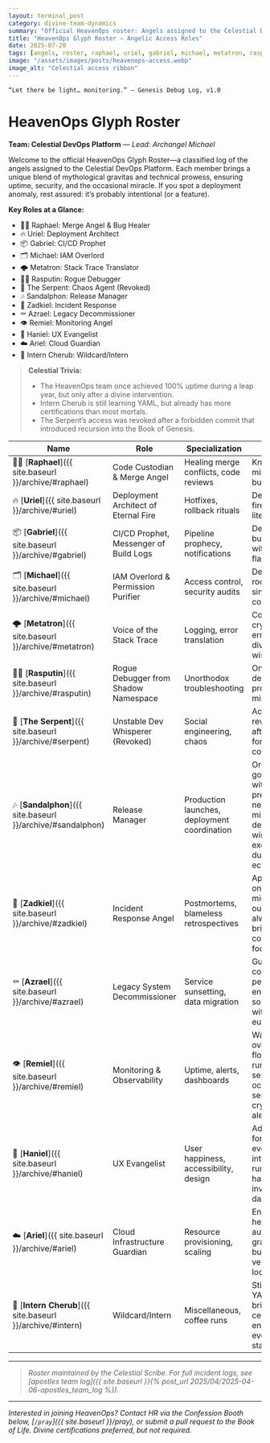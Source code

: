 ```yaml
---
layout: terminal_post
category: divine-team-dynamics
summary: "Official HeavenOps roster: Angels assigned to the Celestial DevOps Platform, with roles, specializations, and incident notes as recorded by the Celestial Scribe."
title: "HeavenOps Glyph Roster — Angelic Access Roles"
date: 2025-07-20
tags: [angels, roster, raphael, uriel, gabriel, michael, metatron, rasputin, serpent, sandalphon, zadkiel, azrael, remiel, haniel, ariel, devops, cloud, incident-response, ux, legacy, monitoring]
image: "/assets/images/posts/heavenops-access.webp"
image_alt: "Celestial access ribbon"
---
```


`“Let there be light… monitoring.” — Genesis Debug Log, v1.0`

# HeavenOps Glyph Roster
**Team: Celestial DevOps Platform** — *Lead: Archangel Michael*

Welcome to the official HeavenOps Glyph Roster—a classified log of the angels assigned to the Celestial DevOps Platform. Each member brings a unique blend of mythological gravitas and technical prowess, ensuring uptime, security, and the occasional miracle. If you spot a deployment anomaly, rest assured: it’s probably intentional (or a feature).

**Key Roles at a Glance:**
- 🧑‍💻 Raphael: Merge Angel & Bug Healer
- 🔥 Uriel: Deployment Architect
- 📦 Gabriel: CI/CD Prophet
- 🗂️ Michael: IAM Overlord
- 🌩️ Metatron: Stack Trace Translator
- 🧙‍♂️ Rasputin: Rogue Debugger
- 🐍 The Serpent: Chaos Agent (Revoked)
- 🎶 Sandalphon: Release Manager
- 🥧 Zadkiel: Incident Response
- ⚰️ Azrael: Legacy Decommissioner
- 👁️ Remiel: Monitoring Angel
- 🎨 Haniel: UX Evangelist
- ☁️ Ariel: Cloud Guardian
- 👶 Intern Cherub: Wildcard/Intern

> **Celestial Trivia:**
> - The HeavenOps team once achieved 100% uptime during a leap year, but only after a divine intervention.
> - Intern Cherub is still learning YAML, but already has more certifications than most mortals.
> - The Serpent’s access was revoked after a forbidden commit that introduced recursion into the Book of Genesis.

| Name         | Role                              | Specialization                | Notes                                      |
|--------------|-----------------------------------|-------------------------------|--------------------------------------------|
| <span class="nowrap">🧑‍💻 [**Raphael**]({{ site.baseurl }}/archive/#raphael)</span>  | Code Custodian & Merge Angel      | Healing merge conflicts, code reviews | Known for miraculous bug fixes.            |
| <span class="nowrap">🔥 [**Uriel**]({{ site.baseurl }}/archive/#uriel)</span>    | Deployment Architect of Eternal Fire | Hotfixes, rollback rituals   | Deploys with fire—literally.               |
| <span class="nowrap">📦 [**Gabriel**]({{ site.baseurl }}/archive/#gabriel)</span>  | CI/CD Prophet, Messenger of Build Logs | Pipeline prophecy, notifications | Delivers build status with trumpet flair.  |
| <span class="nowrap">🗂️ [**Michael**]({{ site.baseurl }}/archive/#michael)</span>  | IAM Overlord & Permission Purifier | Access control, security audits | Defeated the root user in single combat.   |
| <span class="nowrap">🌩️ [**Metatron**]({{ site.baseurl }}/archive/#metatron)</span> | Voice of the Stack Trace          | Logging, error translation    | Converts cryptic errors to divine wisdom.  |
| <span class="nowrap">🧙‍♂️ [**Rasputin**]({{ site.baseurl }}/archive/#rasputin)</span> | Rogue Debugger from Shadow Namespace | Unorthodox troubleshooting   | Once debugged a production miracle.        |
| <span class="nowrap">🐍 [**The Serpent**]({{ site.baseurl }}/archive/#serpent)</span> | Unstable Dev Whisperer (Revoked) | Social engineering, chaos    | Access revoked after forbidden commit.     |
| <span class="nowrap">🎶 [**Sandalphon**]({{ site.baseurl }}/archive/#sandalphon)</span> | Release Manager                      | Production launches, deployment coordination | Orchestrates go-lives with angelic precision—never misses a deploy window, except during solar eclipses. |
| <span class="nowrap">🥧 [**Zadkiel**]({{ site.baseurl }}/archive/#zadkiel)</span>    | Incident Response Angel              | Postmortems, blameless retrospectives         | Appears only after midnight outages, always brings comfort food.           |
| <span class="nowrap">⚰️ [**Azrael**]({{ site.baseurl }}/archive/#azrael)</span>     | Legacy System Decommissioner         | Service sunsetting, data migration            | Guides old code to a peaceful end—sometimes with a eulogy.             |
| <span class="nowrap">👁️ [**Remiel**]({{ site.baseurl }}/archive/#remiel)</span>     | Monitoring & Observability           | Uptime, alerts, dashboards                    | Watches over the flock of running services, occasionally sends cryptic alerts.    |
| <span class="nowrap">🎨 [**Haniel**]({{ site.baseurl }}/archive/#haniel)</span>     | UX Evangelist                        | User happiness, accessibility, design         | Advocates for joy in every interface, rumored to have invented dark mode.          |
| <span class="nowrap">☁️ [**Ariel**]({{ site.baseurl }}/archive/#ariel)</span>      | Cloud Infrastructure Guardian        | Resource provisioning, scaling                | Ensures the heavens auto-scale gracefully, but dislikes vendor lock-in.     |
| <span class="nowrap">👶 [**Intern Cherub**]({{ site.baseurl }}/archive/#intern)</span> | Wildcard/Intern                    | Miscellaneous, coffee runs                    | Still learning YAML, but brings celestial energy to every standup.         |

---

> *Roster maintained by the Celestial Scribe. For full incident logs, see [apostles team log]({{ site.baseurl }}{% post_url 2025/04/2025-04-06-apostles_team_log %}).*

---

*Interested in joining HeavenOps? Contact HR via the Confession Booth below, [`/pray`]({{ site.baseurl }}/pray), or submit a pull request to the Book of Life. Divine certifications preferred, but not required.*
